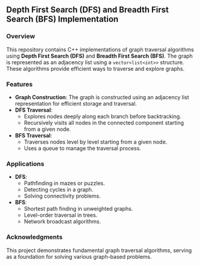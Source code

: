 ## Depth First Search (DFS) and Breadth First Search (BFS) Implementation

### Overview
This repository contains C++ implementations of graph traversal algorithms using **Depth First Search (DFS)** and **Breadth First Search (BFS)**. The graph is represented as an adjacency list using a `vector<list<int>>` structure. These algorithms provide efficient ways to traverse and explore graphs.

### Features
- **Graph Construction**: The graph is constructed using an adjacency list representation for efficient storage and traversal.
- **DFS Traversal**:
  - Explores nodes deeply along each branch before backtracking.
  - Recursively visits all nodes in the connected component starting from a given node.
- **BFS Traversal**:
  - Traverses nodes level by level starting from a given node.
  - Uses a queue to manage the traversal process.

### Applications
- **DFS**:
  - Pathfinding in mazes or puzzles.
  - Detecting cycles in a graph.
  - Solving connectivity problems.
- **BFS**:
  - Shortest path finding in unweighted graphs.
  - Level-order traversal in trees.
  - Network broadcast algorithms.

### Acknowledgments
This project demonstrates fundamental graph traversal algorithms, serving as a foundation for solving various graph-based problems.
